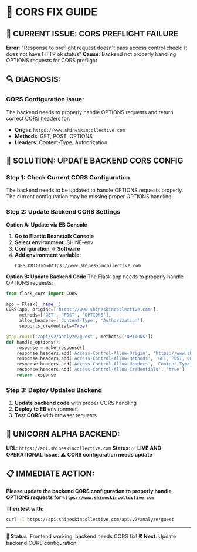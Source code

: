 # 🔧 CORS FIX GUIDE

## 🚨 **CURRENT ISSUE: CORS PREFLIGHT FAILURE**

**Error**: "Response to preflight request doesn't pass access control check: It does not have HTTP ok status"
**Cause**: Backend not properly handling OPTIONS requests for CORS preflight

## 🔍 **DIAGNOSIS:**

### **CORS Configuration Issue:**
The backend needs to properly handle OPTIONS requests and return correct CORS headers for:
- **Origin**: `https://www.shineskincollective.com`
- **Methods**: GET, POST, OPTIONS
- **Headers**: Content-Type, Authorization

## 🎯 **SOLUTION: UPDATE BACKEND CORS CONFIG**

### **Step 1: Check Current CORS Configuration**

The backend needs to be updated to handle OPTIONS requests properly. The current configuration may be missing proper OPTIONS handling.

### **Step 2: Update Backend CORS Settings**

**Option A: Update via EB Console**
1. **Go to Elastic Beanstalk Console**
2. **Select environment**: SHINE-env
3. **Configuration** → **Software**
4. **Add environment variable**:
   ```
   CORS_ORIGINS=https://www.shineskincollective.com
   ```

**Option B: Update Backend Code**
The Flask app needs to properly handle OPTIONS requests:

```python
from flask_cors import CORS

app = Flask(__name__)
CORS(app, origins=['https://www.shineskincollective.com'], 
     methods=['GET', 'POST', 'OPTIONS'],
     allow_headers=['Content-Type', 'Authorization'],
     supports_credentials=True)

@app.route('/api/v2/analyze/guest', methods=['OPTIONS'])
def handle_options():
    response = make_response()
    response.headers.add('Access-Control-Allow-Origin', 'https://www.shineskincollective.com')
    response.headers.add('Access-Control-Allow-Methods', 'GET, POST, OPTIONS')
    response.headers.add('Access-Control-Allow-Headers', 'Content-Type, Authorization')
    response.headers.add('Access-Control-Allow-Credentials', 'true')
    return response
```

### **Step 3: Deploy Updated Backend**

1. **Update backend code** with proper CORS handling
2. **Deploy to EB** environment
3. **Test CORS** with browser requests

## 🦄 **UNICORN ALPHA BACKEND:**

**URL**: `https://api.shineskincollective.com`
**Status**: ✅ **LIVE AND OPERATIONAL**
**Issue**: ⚠️ **CORS configuration needs update**

## 📋 **IMMEDIATE ACTION:**

**Please update the backend CORS configuration to properly handle OPTIONS requests for `https://www.shineskincollective.com`**

**Then test with:**
```bash
curl -I https://api.shineskincollective.com/api/v2/analyze/guest
```

---

**🎯 Status**: Frontend working, backend needs CORS fix!
**⏰ Next**: Update backend CORS configuration. 